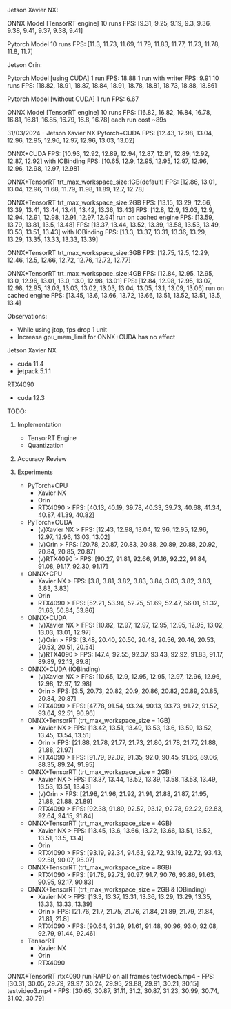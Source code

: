 Jetson Xavier NX:

ONNX Model [TensorRT engine]
10 runs FPS: [9.31, 9.25, 9.19, 9.3, 9.36, 9.38, 9.41, 9.37, 9.38, 9.41]

Pytorch Model
10 runs FPS: [11.3, 11.73, 11.69, 11.79, 11.83, 11.77, 11.73, 11.78, 11.8, 11.7]

Jetson Orin:

Pytorch Model [using CUDA]
1 run FPS: 18.88
1 run with writer FPS: 9.91
10 runs FPS: [18.82, 18.91, 18.87, 18.84, 18.91, 18.78, 18.81, 18.73, 18.88, 18.86]

Pytorch Model [without CUDA]
1 run FPS: 6.67

ONNX Model [TensorRT engine]
10 runs FPS: [16.82, 16.82, 16.84, 16.78, 16.81, 16.81, 16.85, 16.79, 16.8, 16.78]
each run cost ~89s

31/03/2024 - Jetson Xavier NX
Pytorch+CUDA
FPS: [12.43, 12.98, 13.04, 12.96, 12.95, 12.96, 12.97, 12.96, 13.03, 13.02]

ONNX+CUDA
FPS: [10.93, 12.92, 12.89, 12.94, 12.87, 12.91, 12.89, 12.92, 12.87, 12.92]
with IOBinding
FPS: [10.65, 12.9, 12.95, 12.95, 12.97, 12.96, 12.96, 12.98, 12.97, 12.98]

ONNX+TensorRT trt_max_workspace_size:1GB(default)
FPS: [12.86, 13.01, 13.04, 12.96, 11.68, 11.79, 11.98, 11.89, 12.7, 12.78]

ONNX+TensorRT trt_max_workspace_size:2GB
FPS: [13.15, 13.29, 12.66, 13.39, 13.41, 13.44, 13.41, 13.42, 13.36, 13.43]
FPS: [12.8, 12.9, 13.03, 12.9, 12.94, 12.91, 12.98, 12.91, 12.97, 12.94]
run on cached engine
FPS: [13.59, 13.79, 13.81, 13.5, 13.48]
FPS: [13.37, 13.44, 13.52, 13.39, 13.58, 13.53, 13.49, 13.53, 13.51, 13.43]
with IOBinding
FPS: [13.3, 13.37, 13.31, 13.36, 13.29, 13.29, 13.35, 13.33, 13.33, 13.39]

ONNX+TensorRT trt_max_workspace_size:3GB
FPS: [12.75, 12.5, 12.29, 12.46, 12.5, 12.66, 12.72, 12.76, 12.72, 12.77]

ONNX+TensorRT trt_max_workspace_size:4GB
FPS: [12.84, 12.95, 12.95, 13.0, 12.96, 13.01, 13.0, 13.0, 12.98, 13.01]
FPS: [12.84, 12.98, 12.95, 13.07, 12.98, 12.95, 13.03, 13.03, 13.02, 13.03, 13.04, 13.05, 13.1, 13.09, 13.06]
run on cached engine
FPS: [13.45, 13.6, 13.66, 13.72, 13.66, 13.51, 13.52, 13.51, 13.5, 13.4]

Observations:

-   While using jtop, fps drop 1 unit
-   Increase gpu_mem_limit for ONNX+CUDA has no effect

Jetson Xavier NX

-   cuda 11.4
-   jetpack 5.1.1

RTX4090

-   cuda 12.3

TODO:

1. Implementation

    - TensorRT Engine
    - Quantization

2. Accuracy Review
3. Experiments
    - PyTorch+CPU
        - Xavier NX
        - Orin
        - RTX4090 > FPS: [40.13, 40.19, 39.78, 40.33, 39.73, 40.68, 41.34, 40.87, 41.39, 40.82]
    - PyTorch+CUDA
        - (v)Xavier NX > FPS: [12.43, 12.98, 13.04, 12.96, 12.95, 12.96, 12.97, 12.96, 13.03, 13.02]
        - (v)Orin > FPS: [20.78, 20.87, 20.83, 20.88, 20.89, 20.88, 20.92, 20.84, 20.85, 20.87]
        - (v)RTX4090 > FPS: [90.27, 91.81, 92.66, 91.16, 92.22, 91.84, 91.08, 91.17, 92.30, 91.17]
    - ONNX+CPU
        - Xavier NX > FPS: [3.8, 3.81, 3.82, 3.83, 3.84, 3.83, 3.82, 3.83, 3.83, 3.83]
        - Orin
        - RTX4090 > FPS: [52.21, 53.94, 52.75, 51.69, 52.47, 56.01, 51.32, 51.63, 50.84, 53.86]
    - ONNX+CUDA
        - (v)Xavier NX > FPS: [10.82, 12.97, 12.97, 12.95, 12.95, 12.95, 13.02, 13.03, 13.01, 12.97]
        - (v)Orin > FPS: [3.48, 20.40, 20.50, 20.48, 20.56, 20.46, 20.53, 20.53, 20.51, 20.54]
        - (v)RTX4090 > FPS: [47.4, 92.55, 92.37, 93.43, 92.92, 91.83, 91.17, 89.89, 92.13, 89.8]
    - ONNX+CUDA (IOBinding)
        - (v)Xavier NX > FPS: [10.65, 12.9, 12.95, 12.95, 12.97, 12.96, 12.96, 12.98, 12.97, 12.98]
        - Orin > FPS: [3.5, 20.73, 20.82, 20.9, 20.86, 20.82, 20.89, 20.85, 20.84, 20.87]
        - RTX4090 > FPS: [47.78, 91.54, 93.24, 90.13, 93.73, 91.72, 91.52, 93.64, 92.51, 90.96]
    - ONNX+TensorRT (trt_max_workspace_size = 1GB)
        - Xavier NX > FPS: [13.42, 13.51, 13.49, 13.53, 13.6, 13.59, 13.52, 13.45, 13.54, 13.51]
        - Orin > FPS: [21.88, 21.78, 21.77, 21.73, 21.80, 21.78, 21.77, 21.88, 21.88, 21.97]
        - RTX4090 > FPS: [91.79, 92.02, 91.35, 92.0, 90.45, 91.66, 89.06, 88.35, 89.24, 91.95]
    - ONNX+TensorRT (trt_max_workspace_size = 2GB)
        - Xavier NX > FPS: [13.37, 13.44, 13.52, 13.39, 13.58, 13.53, 13.49, 13.53, 13.51, 13.43]
        - (v)Orin > FPS: [21.98, 21.96, 21.92, 21.91, 21.88, 21.87, 21.95, 21.88, 21.88, 21.89]
        - RTX4090 > FPS: [92.38, 91.89, 92.52, 93.12, 92.78, 92.22, 92.83, 92.64, 94.15, 91.84]
    - ONNX+TensorRT (trt_max_workspace_size = 4GB)
        - Xavier NX > FPS: [13.45, 13.6, 13.66, 13.72, 13.66, 13.51, 13.52, 13.51, 13.5, 13.4]
        - Orin
        - RTX4090 > FPS: [93.19, 92.34, 94.63, 92.72, 93.19, 92.72, 93.43, 92.58, 90.07, 95.07]
    - ONNX+TensorRT (trt_max_workspace_size = 8GB)
        - RTX4090 > FPS: [91.78, 92.73, 90.97, 91.7, 90.76, 93.86, 91.63, 90.95, 92.17, 90.83]
    - ONNX+TensorRT (trt_max_workspace_size = 2GB & IOBinding)
        - Xavier NX > FPS: [13.3, 13.37, 13.31, 13.36, 13.29, 13.29, 13.35, 13.33, 13.33, 13.39]
        - Orin > FPS: [21.76, 21.7, 21.75, 21.76, 21.84, 21.89, 21.79, 21.84, 21.81, 21.8]
        - RTX4090 > FPS: [90.64, 91.39, 91.61, 91.48, 90.96, 93.0, 92.08, 92.79, 91.44, 92.46]
    - TensorRT
        - Xavier NX
        - Orin
        - RTX4090

ONNX+TensorRT
rtx4090 run RAPiD on all frames
testvideo5.mp4 - FPS: [30.31, 30.05, 29.79, 29.97, 30.24, 29.95, 29.88, 29.91, 30.21, 30.15]
testvideo3.mp4 - FPS: [30.65, 30.87, 31.11, 31.2, 30.87, 31.23, 30.99, 30.74, 31.02, 30.79]
